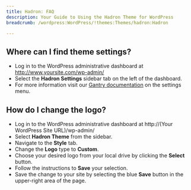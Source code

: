 ```yaml
---
title: Hadron: FAQ
description: Your Guide to Using the Hadron Theme for WordPress
breadcrumb: /wordpress:WordPress/!themes:Themes/hadron:Hadron

---
```


Where can I find theme settings?
-----
* Log in to the WordPress administrative dashboard at http://www.yoursite.com/wp-admin/
* Select the **Hadron Settings** sidebar tab on the left of the dashboard.
* For more information visit our [Gantry documentation](http://gantry-framework.org/documentation/wordpress/configure/) on the settings menu.

How do I change the logo?
-----

* Log in to the WordPress administrative dashboard at http://(Your WordPress Site URL)/wp-admin/
* Select **Hadron Theme** from the sidebar.
* Navigate to the **Style** tab.
* Change the **Logo** type to **Custom**.
* Choose your desired logo from your local drive by clicking the **Select** button.
* Follow the instructions to **Save** your selection.
* Save the change to your site by selecting the blue **Save** button in the upper-right area of the page.

[gantry]: http://gantry-framework.org/documentation/wordpress/configure/